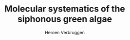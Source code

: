 ---
layout: grant
title: Molecular systematics of the siphonous green algae
author: Heroen Verbruggen
ORCID: 0000-0002-6305-4749
year: 2013
link: https://web.archive.org/web/20190331110751/http://phycoweb.net/projects/ABRS_RFL213-08/ABRS_RFL213-08.pdf
funder: Australian Biological Resources Study
program: Research Grant
status: funded
---